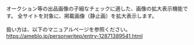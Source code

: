 オークション等の出品画像の子細なチェックに適した、画像の拡大表示機能です。 全サイトを対象に、掲載画像（静止画）を拡大表示します。<br>
<br>
扱い方は、以下のマニュアルページを参照ください。<br>
https://ameblo.jp/personwritep/entry-12871389541.html

